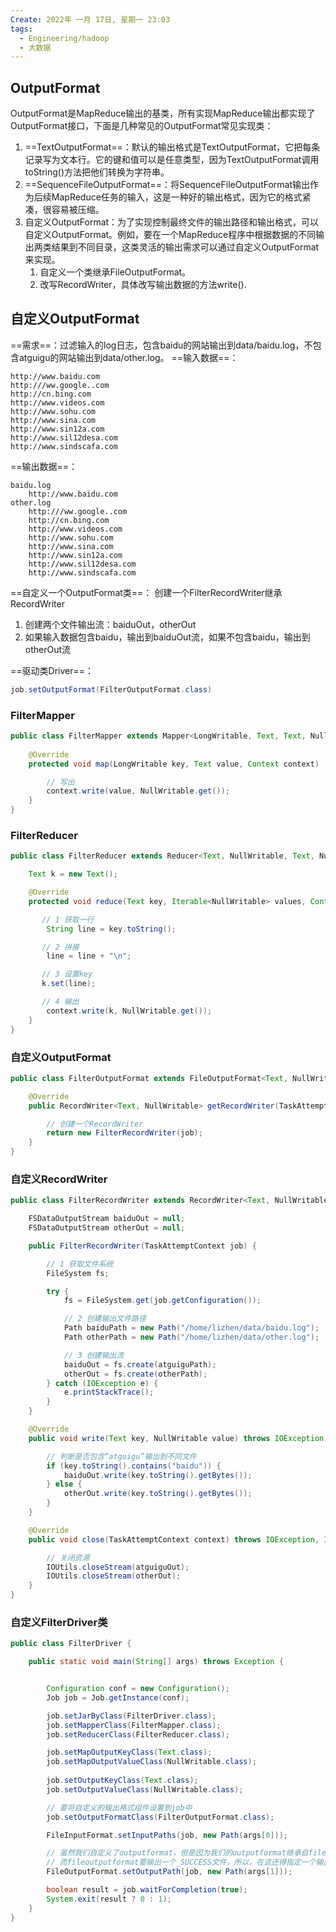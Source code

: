 ```yaml
---
Create: 2022年 一月 17日, 星期一 23:03
tags: 
  - Engineering/hadoop
  - 大数据
---
```


## OutputFormat
OutputFormat是MapReduce输出的基类，所有实现MapReduce输出都实现了OutputFormat接口，下面是几种常见的OutputFormat常见实现类：
1. ==TextOutputFormat==：默认的输出格式是TextOutputFormat，它把每条记录写为文本行。它的键和值可以是任意类型，因为TextOutputFormat调用toString()方法把他们转换为字符串。
2. ==SequenceFileOutputFormat==：将SequenceFileOutputFormat输出作为后续MapReduce任务的输入，这是一种好的输出格式，因为它的格式紧凑，很容易被压缩。
3. 自定义OutputFormat：为了实现控制最终文件的输出路径和输出格式，可以自定义OutputFormat。例如，要在一个MapReduce程序中根据数据的不同输出两类结果到不同目录，这类灵活的输出需求可以通过自定义OutputFormat来实现。
	1. 自定义一个类继承FileOutputFormat。
	2. 改写RecordWriter，具体改写输出数据的方法write().




## 自定义OutputFormat
==需求==：过滤输入的log日志，包含baidu的网站输出到data/baidu.log，不包含atguigu的网站输出到data/other.log。
==输入数据==：
```
http://www.baidu.com
http:///ww.google..com
http://cn.bing.com
http://www.videos.com
http://www.sohu.com
http://www.sina.com
http://www.sin12a.com
http://www.sil12desa.com
http://www.sindscafa.com
```

==输出数据==：
```
baidu.log
	http://www.baidu.com
other.log
	http:///ww.google..com
	http://cn.bing.com
	http://www.videos.com
	http://www.sohu.com
	http://www.sina.com
	http://www.sin12a.com
	http://www.sil12desa.com
	http://www.sindscafa.com
```

==自定义一个OutputFormat类==：
创建一个FilterRecordWriter继承RecordWriter
1. 创建两个文件输出流：baiduOut，otherOut
2. 如果输入数据包含baidu，输出到baiduOut流，如果不包含baidu，输出到otherOut流

==驱动类Driver==：
```java
job.setOutputFormat(FilterOutputFormat.class)
```

### FilterMapper
```java
public class FilterMapper extends Mapper<LongWritable, Text, Text, NullWritable>{
	
	@Override
	protected void map(LongWritable key, Text value, Context context)	throws IOException, InterruptedException {

		// 写出
		context.write(value, NullWritable.get());
	}
}

```

### FilterReducer
```java
public class FilterReducer extends Reducer<Text, NullWritable, Text, NullWritable> {

	Text k = new Text();

	@Override
	protected void reduce(Text key, Iterable<NullWritable> values, Context context)		throws IOException, InterruptedException {

       // 1 获取一行
		String line = key.toString();

       // 2 拼接
		line = line + "\n";

       // 3 设置key
       k.set(line);

       // 4 输出
		context.write(k, NullWritable.get());
	}
}
```

### 自定义OutputFormat
```java
public class FilterOutputFormat extends FileOutputFormat<Text, NullWritable>{

	@Override
	public RecordWriter<Text, NullWritable> getRecordWriter(TaskAttemptContext job)			throws IOException, InterruptedException {

		// 创建一个RecordWriter
		return new FilterRecordWriter(job);
	}
}
```

### 自定义RecordWriter
```java
public class FilterRecordWriter extends RecordWriter<Text, NullWritable> {

	FSDataOutputStream baiduOut = null;
	FSDataOutputStream otherOut = null;

	public FilterRecordWriter(TaskAttemptContext job) {

		// 1 获取文件系统
		FileSystem fs;

		try {
			fs = FileSystem.get(job.getConfiguration());

			// 2 创建输出文件路径
			Path baiduPath = new Path("/home/lizhen/data/baidu.log");
			Path otherPath = new Path("/home/lizhen/data/other.log");

			// 3 创建输出流
			baiduOut = fs.create(atguiguPath);
			otherOut = fs.create(otherPath);
		} catch (IOException e) {
			e.printStackTrace();
		}
	}

	@Override
	public void write(Text key, NullWritable value) throws IOException, InterruptedException {

		// 判断是否包含“atguigu”输出到不同文件
		if (key.toString().contains("baidu")) {
			baiduOut.write(key.toString().getBytes());
		} else {
			otherOut.write(key.toString().getBytes());
		}
	}

	@Override
	public void close(TaskAttemptContext context) throws IOException, InterruptedException {

		// 关闭资源
		IOUtils.closeStream(atguiguOut);
		IOUtils.closeStream(otherOut);	
	}
}

```

### 自定义FilterDriver类
```java
public class FilterDriver {

	public static void main(String[] args) throws Exception {


		Configuration conf = new Configuration();
		Job job = Job.getInstance(conf);

		job.setJarByClass(FilterDriver.class);
		job.setMapperClass(FilterMapper.class);
		job.setReducerClass(FilterReducer.class);

		job.setMapOutputKeyClass(Text.class);
		job.setMapOutputValueClass(NullWritable.class);
		
		job.setOutputKeyClass(Text.class);
		job.setOutputValueClass(NullWritable.class);

		// 要将自定义的输出格式组件设置到job中
		job.setOutputFormatClass(FilterOutputFormat.class);

		FileInputFormat.setInputPaths(job, new Path(args[0]));

		// 虽然我们自定义了outputformat，但是因为我们的outputformat继承自fileoutputformat
		// 而fileoutputformat要输出一个_SUCCESS文件，所以，在这还得指定一个输出目录
		FileOutputFormat.setOutputPath(job, new Path(args[1]));

		boolean result = job.waitForCompletion(true);
		System.exit(result ? 0 : 1);
	}
}

```